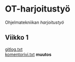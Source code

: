 # OT-harjoitustyö
Ohjelmatekniikan *harjoitustyö*
## Viikko 1
[gitlog.txt](https://github.com/kurkilmo/ot-harjoitustyo/blob/master/laskarit/viikko1/gitlog.txt)  
[komentorivi.txt](https://github.com/kurkilmo/ot-harjoitustyo/blob/master/laskarit/viikko1/komentorivi.txt)
**muutos**
